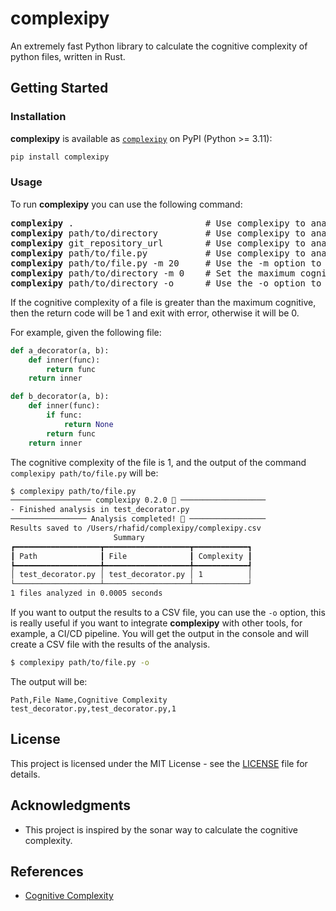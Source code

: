 # complexipy

An extremely fast Python library to calculate the cognitive complexity of
python files, written in Rust.

## Getting Started

### Installation

**complexipy** is available as
[`complexipy`](https://pypi.org/project/complexipy/) on PyPI (Python >= 3.11):

```bash
pip install complexipy
```

### Usage

To run **complexipy** you can use the following command:

<pre lang="shell">
<b>complexipy</b> .                         # Use complexipy to analyze the current directory and any subdirectories
<b>complexipy</b> path/to/directory         # Use complexipy to analyze a specific directory and any subdirectories
<b>complexipy</b> git_repository_url        # Use complexipy to analyze a git repository
<b>complexipy</b> path/to/file.py           # Use complexipy to analyze a specific file
<b>complexipy</b> path/to/file.py -m 20     # Use the -m option to set the maximum congnitive complexity, default is 15
<b>complexipy</b> path/to/directory -m 0    # Set the maximum cognitive complexity to 0 to disable the exit with error
<b>complexipy</b> path/to/directory -o      # Use the -o option to output the results to a CSV file, default is False
</pre>

If the cognitive complexity of a file is greater than the maximum cognitive, then
the return code will be 1 and exit with error, otherwise it will be 0.

For example, given the following file:

```python
def a_decorator(a, b):
    def inner(func):
        return func
    return inner

def b_decorator(a, b):
    def inner(func):
        if func:
            return None
        return func
    return inner
```

The cognitive complexity of the file is 1, and the output of the command
`complexipy path/to/file.py` will be:

```bash
$ complexipy path/to/file.py
────────────────── complexipy 0.2.0 🐙 ───────────────────
- Finished analysis in test_decorator.py
───────────────── Analysis completed! 🎉 ─────────────────
Results saved to /Users/rhafid/complexipy/complexipy.csv
                       Summary
┏━━━━━━━━━━━━━━━━━━━┳━━━━━━━━━━━━━━━━━━━┳━━━━━━━━━━━━┓
┃ Path              ┃ File              ┃ Complexity ┃
┡━━━━━━━━━━━━━━━━━━━╇━━━━━━━━━━━━━━━━━━━╇━━━━━━━━━━━━┩
│ test_decorator.py │ test_decorator.py │ 1          │
└───────────────────┴───────────────────┴────────────┘
1 files analyzed in 0.0005 seconds
```

If you want to output the results to a CSV file, you can use the `-o` option,
this is really useful if you want to integrate **complexipy** with other tools,
for example, a CI/CD pipeline. You will get the output in the console and will
create a CSV file with the results of the analysis.

```bash
$ complexipy path/to/file.py -o
```

The output will be:

```csv
Path,File Name,Cognitive Complexity
test_decorator.py,test_decorator.py,1
```

## License

This project is licensed under the MIT License - see the [LICENSE](LICENSE) file
for details.

## Acknowledgments

- This project is inspired by the sonar way to calculate the cognitive
complexity.

## References

- [Cognitive Complexity](https://www.sonarsource.com/resources/cognitive-complexity/)
